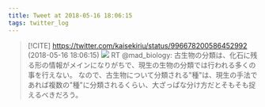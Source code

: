 ```yaml
---
title: Tweet at 2018-05-16 18:06:15
tags: twitter_log
---
```


> [!CITE] https://twitter.com/kaisekiriu/status/996678200586452992 (2018-05-16 18:06:15)
> ![](https://twitter.com/kaisekiriu/status/996678200586452992)
> RT @mad_biology: 古生物の分類は、化石に残る形の情報がメインになりがちで、現生の生物の分類では行われる多くの事を行えない。
> なので、古生物について分類される"種"は、現生の手法であれば複数の"種"に分類されるくらい、大ざっぱな分け方だとそもそも捉えるべきだろう。
